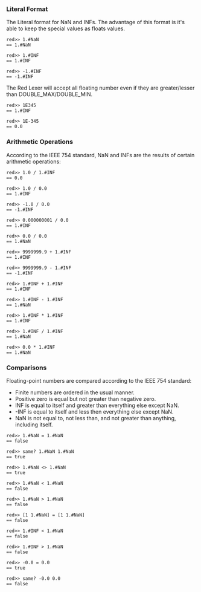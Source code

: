 ### Literal Format

The Literal format for NaN and INFs. 
The advantage of this format is it's able to keep the special values as floats values.
```red
red>> 1.#NaN
== 1.#NaN

red>> 1.#INF
== 1.#INF

red>> -1.#INF
== -1.#INF
```

The Red Lexer will accept all floating number even if they are greater/lesser than DOUBLE_MAX/DOUBLE_MIN.
```red
red>> 1E345
== 1.#INF

red>> 1E-345
== 0.0
```

### Arithmetic Operations

According to the IEEE 754 standard, NaN and INFs are the results of certain arithmetic operations:
```red
red>> 1.0 / 1.#INF
== 0.0

red>> 1.0 / 0.0
== 1.#INF

red>> -1.0 / 0.0
== -1.#INF

red>> 0.000000001 / 0.0
== 1.#INF

red>> 0.0 / 0.0
== 1.#NaN

red>> 9999999.9 + 1.#INF
== 1.#INF

red>> 9999999.9 - 1.#INF
== -1.#INF

red>> 1.#INF + 1.#INF
== 1.#INF

red>> 1.#INF - 1.#INF
== 1.#NaN

red>> 1.#INF * 1.#INF
== 1.#INF

red>> 1.#INF / 1.#INF
== 1.#NaN

red>> 0.0 * 1.#INF
== 1.#NaN
```

### Comparisons

Floating-point numbers are compared according to the IEEE 754 standard:

* Finite numbers are ordered in the usual manner.
* Positive zero is equal but not greater than negative zero.
* INF is equal to itself and greater than everything else except NaN.
* -INF is equal to itself and less then everything else except NaN.
* NaN is not equal to, not less than, and not greater than anything, including itself.

```red
red>> 1.#NaN = 1.#NaN
== false

red>> same? 1.#NaN 1.#NaN
== true

red>> 1.#NaN <> 1.#NaN
== true

red>> 1.#NaN < 1.#NaN
== false

red>> 1.#NaN > 1.#NaN
== false

red>> [1 1.#NaN] = [1 1.#NaN]
== false
```

```red
red>> 1.#INF < 1.#NaN
== false

red>> 1.#INF > 1.#NaN
== false
```

```red
red>> -0.0 = 0.0
== true

red>> same? -0.0 0.0
== false
```